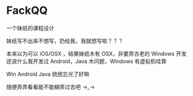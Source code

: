 # FackQQ

一个妹纸的课程设计

妹纸写不出来不想写，扔给我，我就想写啦？？？

本来以为可以 iOS/OSX ，结果妹纸木有 OSX，非要弄古老的 Windows 开发  
还说什么我开发过 Android，Java 木问题，Windows 有虚拟机哇靠  

Win Android Java 统统忘光了好嘛  

随便弄弄看看能不能糊弄过去吧 →_→